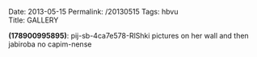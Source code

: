 Date: 2013-05-15
Permalink: /20130515
Tags: hbvu  
Title: GALLERY
  
**(178900995895)**: pij-sb-4ca7e578-RlShki pictures on her wall and then jabiroba no capim-nense